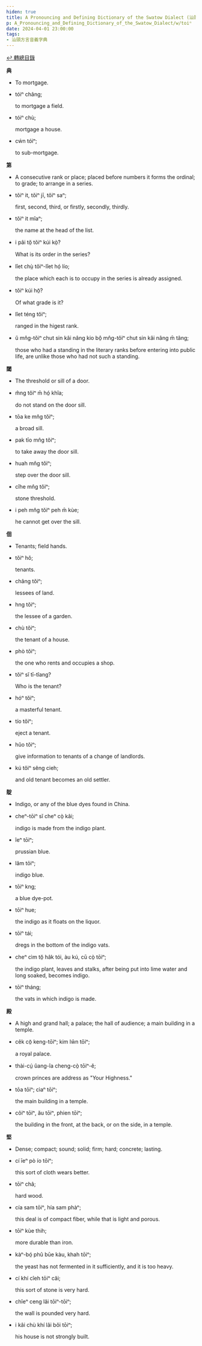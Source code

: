 ```yaml
---
hiden: true
title: A Pronouncing and Defining Dictionary of the Swatow Dialect (汕頭方言音義字典) / toiⁿ
p: A_Pronouncing_and_Defining_Dictionary_of_the_Swatow_Dialect/w/toiⁿ
date: 2024-04-01 23:00:00
tags: 
- 汕頭方言音義字典
---
```


[↩️ 轉總目錄](/A_Pronouncing_and_Defining_Dictionary_of_the_Swatow_Dialect)


**典**
- To mortgage.

- tóiⁿ châng;

  to mortgage a field.

- tóiⁿ chù;

  mortgage a house.

- cẃn tóiⁿ;

  to sub-mortgage.

**第**
- A consecutive rank or place; placed before numbers it forms the ordinal; to grade; to arrange in a series.

- tŏiⁿ it, tŏiⁿ jī, tŏiⁿ saⁿ;

  first, second, third, or firstly, secondly, thirdly.

- tŏiⁿ it mîaⁿ;

  the name at the head of the list.

- i pâi tŏ̤ tŏiⁿ kúi kò̤?

  What is its order in the series?

- lîet chṳ̀ tŏiⁿ-lîet hó̤ lío;

  the place which each is to occupy in the series is already assigned.

- tŏiⁿ kúi hō̤?

  Of what grade is it?

- lîet téng tŏiⁿ;

  ranged in the higest rank.

- ŭ mn̂g-tŏiⁿ chut sin kâi nâng kio bô̤ mn̂g-tŏiⁿ chut sin kâi nâng m̄ tâng;

  those who had a standing in the literary ranks before entering into public life, are unlike those who had not such a standing.

**閾**
- The threshold or sill of a door.

- m̂ng tŏiⁿ m̄ hó̤ khĭa;

  do not stand on the door sill.

- tōa ke mn̂g tŏiⁿ;

  a broad sill.

- pak tīo mn̂g tŏiⁿ;

  to take away the door sill.

- huah mn̂g tŏiⁿ;

  step over the door sill.

- cîhe mn̂g tŏiⁿ;

  stone threshold.

- i peh mn̂g tŏiⁿ peh m̄ kùe;

  he cannot get over the sill.

**佃**
- Tenants; field hands.

- tŏiⁿ hŏ;

  tenants.

- châng tŏiⁿ;

  lessees of land.

- hng tŏiⁿ;

  the lessee of a garden.

- chù tŏiⁿ;

  the tenant of a house.

- phò tŏiⁿ;

  the one who rents and occupies a shop.

- tŏiⁿ sĭ tī-tîang?

  Who is the tenant?

- hóⁿ tŏiⁿ;

  a masterful tenant.

- tío tŏiⁿ;

  eject a tenant.

- hŭo tŏiⁿ;

  give information to tenants of a change of landlords.

- kú tŏiⁿ sêng cieh;

  and old tenant becomes an old settler.

**靛**
- Indigo, or any of the blue dyes found in China.

- cheⁿ-tōiⁿ sĭ cheⁿ cò̤ kâi;

  indigo is made from the indigo plant.

- îeⁿ tōiⁿ;

  prussian blue.

- lâm tōiⁿ;

  indigo blue.

- tōiⁿ kng;

  a blue dye-pot.

- tōiⁿ hue;

  the indigo as it floats on the liquor.

- tōiⁿ tái;

  dregs in the bottom of the indigo vats.

- cheⁿ cìm tŏ̤ hâk tói, àu kú, cū cò̤ tōiⁿ;

  the indigo plant, leaves and stalks, after being put into lime water and long soaked, becomes indigo.

- tōiⁿ tháng;

  the vats in which indigo is made.

**殿**
- A high and grand hall; a palace; the hall of audience; a main building in a temple.

- cêk cō̤ keng-tōiⁿ; kim lŵn tōiⁿ;

  a royal palace.

- thài-cṳ́ ûang-îa cheng-cò̤ tōiⁿ-ĕ;

  crown princes are address as "Your Highness."

- tōa tōiⁿ; cìaⁿ tōiⁿ;

  the main building in a temple.

- côiⁿ tōiⁿ, ău tōiⁿ, phien tōiⁿ;

  the building in the front, at the back, or on the side, in a temple.

**堅**
- Dense; compact; sound; solid; firm; hard; concrete; lasting.

- cí īeⁿ pò ío tōiⁿ;

  this sort of cloth wears better.

- tōiⁿ châ;

  hard wood.

- cía sam tōiⁿ, hía sam phàⁿ;

  this deal is of compact fiber, while that is light and porous.

- tōiⁿ kùe thih;

  more durable than iron.

- kàⁿ-bó̤ phû būe kàu, khah tōiⁿ;

  the yeast has not fermented in it sufficiently, and it is too heavy.

- cí khí cîeh tōiⁿ căi;

  this sort of stone is very hard.

- chîeⁿ ceng lâi tōiⁿ-tōiⁿ;

  the wall is pounded very hard.

- i kâi chù khí lâi bŏi tōiⁿ;

  his house is not strongly built.